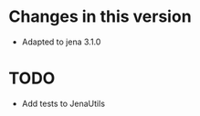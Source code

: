 Changes in this version
======================

* Adapted to jena 3.1.0

TODO
====

* Add tests to JenaUtils